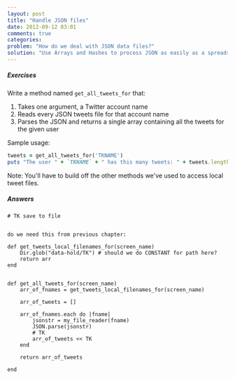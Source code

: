 ```yaml
---
layout: post
title: "Handle JSON files"
date: 2012-09-12 03:01
comments: true
categories: 
problem: "How do we deal with JSON data files?"
solution: "Use Arrays and Hashes to process JSON as easily as a spreadsheet"
---
```

 

##### Exercises

Write a method named `get_all_tweets_for` that:

1) Takes one argument, a Twitter account name
2) Reads every JSON tweets file for that account name
3) Parses the JSON and returns a single array containing all the tweets for the given user


Sample usage:

``` ruby
tweets = get_all_tweets_for('TKNAME')
puts "The user " + `TKNAME` + " has this many tweets: " + tweets.length.to_s
```

Note: You'll have to build off the other methods we've used to access local tweet files.



##### Answers

```
# TK save to file


do we need this from previous chapter:

def get_tweets_local_filenames_for(screen_name)
	Dir.glob("data-hold/TK") # should we do CONSTANT for path here?
	return arr
end


def get_all_tweets_for(screen_name)
	arr_of_fnames = get_tweets_local_filenames_for(screen_name)
	
	arr_of_tweets = []
	
	arr_of_fnames.each do |fname|
		jsonstr = my_file_reader(fname)
		JSON.parse(jsonstr)
		# TK
		arr_of_tweets << TK
	end
	
	return arr_of_tweets

end
```